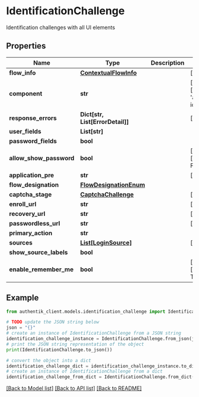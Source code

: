 # IdentificationChallenge

Identification challenges with all UI elements

## Properties

Name | Type | Description | Notes
------------ | ------------- | ------------- | -------------
**flow_info** | [**ContextualFlowInfo**](ContextualFlowInfo.md) |  | [optional] 
**component** | **str** |  | [optional] [default to 'ak-stage-identification']
**response_errors** | **Dict[str, List[ErrorDetail]]** |  | [optional] 
**user_fields** | **List[str]** |  | 
**password_fields** | **bool** |  | 
**allow_show_password** | **bool** |  | [optional] [default to False]
**application_pre** | **str** |  | [optional] 
**flow_designation** | [**FlowDesignationEnum**](FlowDesignationEnum.md) |  | 
**captcha_stage** | [**CaptchaChallenge**](CaptchaChallenge.md) |  | [optional] 
**enroll_url** | **str** |  | [optional] 
**recovery_url** | **str** |  | [optional] 
**passwordless_url** | **str** |  | [optional] 
**primary_action** | **str** |  | 
**sources** | [**List[LoginSource]**](LoginSource.md) |  | [optional] 
**show_source_labels** | **bool** |  | 
**enable_remember_me** | **bool** |  | [optional] [default to True]

## Example

```python
from authentik_client.models.identification_challenge import IdentificationChallenge

# TODO update the JSON string below
json = "{}"
# create an instance of IdentificationChallenge from a JSON string
identification_challenge_instance = IdentificationChallenge.from_json(json)
# print the JSON string representation of the object
print(IdentificationChallenge.to_json())

# convert the object into a dict
identification_challenge_dict = identification_challenge_instance.to_dict()
# create an instance of IdentificationChallenge from a dict
identification_challenge_from_dict = IdentificationChallenge.from_dict(identification_challenge_dict)
```
[[Back to Model list]](../README.md#documentation-for-models) [[Back to API list]](../README.md#documentation-for-api-endpoints) [[Back to README]](../README.md)


